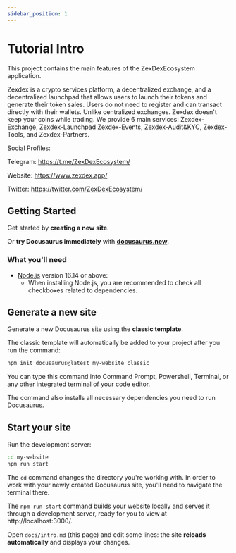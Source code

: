 ```yaml
---
sidebar_position: 1
---
```


# Tutorial Intro

This project contains the main features of the ZexDexEcosystem application.

Zexdex is a crypto services platform, a decentralized exchange, and a decentralized launchpad that allows users to launch their tokens and generate their token sales. Users do not need to register and can transact directly with their wallets. Unlike centralized exchanges. Zexdex doesn't keep your coins while trading.
We provide 6 main services: Zexdex-Exchange, Zexdex-Launchpad Zexdex-Events, Zexdex-Audit&KYC, Zexdex-Tools, and Zexdex-Partners.

Social Profiles:

Telegram: https://t.me/ZexDexEcosystem/

Website: https://www.zexdex.app/

Twitter: https://twitter.com/ZexDexEcosystem/

## Getting Started

Get started by **creating a new site**.

Or **try Docusaurus immediately** with **[docusaurus.new](https://docusaurus.new)**.

### What you'll need

- [Node.js](https://nodejs.org/en/download/) version 16.14 or above:
  - When installing Node.js, you are recommended to check all checkboxes related to dependencies.

## Generate a new site

Generate a new Docusaurus site using the **classic template**.

The classic template will automatically be added to your project after you run the command:

```bash
npm init docusaurus@latest my-website classic
```

You can type this command into Command Prompt, Powershell, Terminal, or any other integrated terminal of your code editor.

The command also installs all necessary dependencies you need to run Docusaurus.

## Start your site

Run the development server:

```bash
cd my-website
npm run start
```

The `cd` command changes the directory you're working with. In order to work with your newly created Docusaurus site, you'll need to navigate the terminal there.

The `npm run start` command builds your website locally and serves it through a development server, ready for you to view at http://localhost:3000/.

Open `docs/intro.md` (this page) and edit some lines: the site **reloads automatically** and displays your changes.
